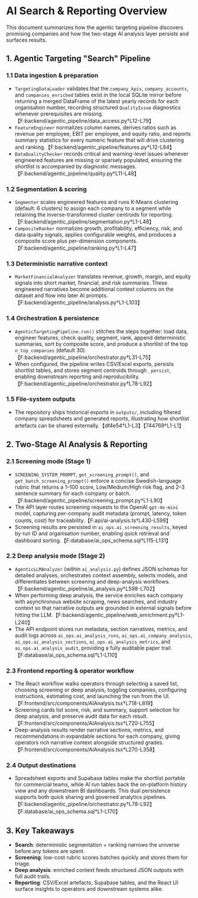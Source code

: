 # AI Search & Reporting Overview

This document summarizes how the agentic targeting pipeline discovers promising companies and how the two-stage AI analysis layer persists and surfaces results.

## 1. Agentic Targeting "Search" Pipeline

### 1.1 Data ingestion & preparation
- `TargetingDataLoader` validates that the `company_kpis`, `company_accounts`, and `companies_enriched` tables exist in the local SQLite mirror before returning a merged DataFrame of the latest yearly records for each organisation number, recording structured `QualityIssue` diagnostics whenever prerequisites are missing.【F:backend/agentic_pipeline/data_access.py†L12-L79】
- `FeatureEngineer` normalizes column names, derives ratios such as revenue per employee, EBIT per employee, and equity ratio, and reports summary statistics for every numeric feature that will drive clustering and ranking.【F:backend/agentic_pipeline/features.py†L12-L84】
- `DataQualityChecker` records critical and warning-level issues whenever engineered features are missing or sparsely populated, ensuring the shortlist is accompanied by diagnostic messages.【F:backend/agentic_pipeline/quality.py†L11-L48】

### 1.2 Segmentation & scoring
- `Segmenter` scales engineered features and runs K-Means clustering (default: 6 clusters) to assign each company to a segment while retaining the inverse-transformed cluster centroids for reporting.【F:backend/agentic_pipeline/segmentation.py†L1-L48】
- `CompositeRanker` normalizes growth, profitability, efficiency, risk, and data quality signals, applies configurable weights, and produces a composite score plus per-dimension components.【F:backend/agentic_pipeline/ranking.py†L1-L47】

### 1.3 Deterministic narrative context
- `MarketFinancialAnalyzer` translates revenue, growth, margin, and equity signals into short market, financial, and risk summaries. These engineered narratives become additional context columns on the dataset and flow into later AI prompts.【F:backend/agentic_pipeline/analysis.py†L1-L103】

### 1.4 Orchestration & persistence
- `AgenticTargetingPipeline.run()` stitches the steps together: load data, engineer features, check quality, segment, rank, append deterministic summaries, sort by composite score, and produce a shortlist of the top `n_top_companies` (default 30).【F:backend/agentic_pipeline/orchestrator.py†L31-L75】
- When configured, the pipeline writes CSV/Excel exports, persists shortlist tables, and stores segment centroids through `_persist`, enabling downstream reporting and reproducibility.【F:backend/agentic_pipeline/orchestrator.py†L78-L92】

### 1.5 File-system outputs
- The repository ships historical exports in `outputs/`, including filtered company spreadsheets and generated reports, illustrating how shortlist artefacts can be shared externally.【df4e54†L1-L3】【744769†L1-L1】

## 2. Two-Stage AI Analysis & Reporting

### 2.1 Screening mode (Stage 1)
- `SCREENING_SYSTEM_PROMPT`, `get_screening_prompt()`, and `get_batch_screening_prompt()` enforce a concise Swedish-language rubric that returns a 1–100 score, Low/Medium/High risk flag, and 2–3 sentence summary for each company or batch.【F:backend/agentic_pipeline/screening_prompt.py†L1-L90】
- The API layer routes screening requests to the OpenAI `gpt-4o-mini` model, capturing per-company audit metadata (prompt, latency, token counts, cost) for traceability.【F:api/ai-analysis.ts†L430-L598】
- Screening results are persisted in `ai_ops.ai_screening_results`, keyed by run ID and organisation number, enabling quick retrieval and dashboard sorting.【F:database/ai_ops_schema.sql†L115-L131】

### 2.2 Deep analysis mode (Stage 2)
- `AgenticLLMAnalyzer` (within `ai_analysis.py`) defines JSON schemas for detailed analyses, orchestrates context assembly, selects models, and differentiates between screening and deep-analysis workflows.【F:backend/agentic_pipeline/ai_analysis.py†L598-L702】
- When performing deep analysis, the service enriches each company with asynchronous website scraping, news searches, and industry context so that narrative outputs are grounded in external signals before hitting the LLM.【F:backend/agentic_pipeline/web_enrichment.py†L1-L240】
- The API endpoint stores run metadata, section narratives, metrics, and audit logs across `ai_ops.ai_analysis_runs`, `ai_ops.ai_company_analysis`, `ai_ops.ai_analysis_sections`, `ai_ops.ai_analysis_metrics`, and `ai_ops.ai_analysis_audit`, providing a fully auditable paper trail.【F:database/ai_ops_schema.sql†L1-L110】

### 2.3 Frontend reporting & operator workflow
- The React workflow walks operators through selecting a saved list, choosing screening or deep analysis, toggling companies, configuring instructions, estimating cost, and launching the run from the UI.【F:frontend/src/components/AIAnalysis.tsx†L718-L819】
- Screening cards list score, risk, and summary, support selection for deep analysis, and preserve audit data for each result.【F:frontend/src/components/AIAnalysis.tsx†L720-L755】
- Deep-analysis results render narrative sections, metrics, and recommendations in expandable sections for each company, giving operators rich narrative context alongside structured grades.【F:frontend/src/components/AIAnalysis.tsx†L270-L358】

### 2.4 Output destinations
- Spreadsheet exports and Supabase tables make the shortlist portable for commercial teams, while AI run tables back the on-platform history view and any downstream BI dashboards. This dual persistence supports both quick sharing and governed analytics pipelines.【F:backend/agentic_pipeline/orchestrator.py†L78-L92】【F:database/ai_ops_schema.sql†L1-L170】

## 3. Key Takeaways
- **Search**: deterministic segmentation + ranking narrows the universe before any tokens are spent.
- **Screening**: low-cost rubric scores batches quickly and stores them for triage.
- **Deep analysis**: enriched context feeds structured JSON outputs with full audit trails.
- **Reporting**: CSV/Excel artefacts, Supabase tables, and the React UI surface insights to operators and downstream systems alike.
